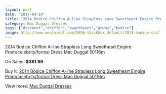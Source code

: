 ```yaml
---
layout: post
date: '2017-04-14'
title: "2014 Bodice Chiffon A-line Strapless Long Sweetheart Empire Prom/celebrity/formal Dress Mac Duggal 50116m"
category: Mac Duggal Dresses
tags: ["discount","chiffon","sweetheart","gowns","bodice"]
image: http://www.neoformal.com/5856-thickbox_default/2014-bodice-chiffon-a-line-strapless-long-sweetheart-empire-prom-celebrity-formal-dress-mac-duggal-50116m.jpg
---
```

2014 Bodice Chiffon A-line Strapless Long Sweetheart Empire Prom/celebrity/formal Dress Mac Duggal 50116m

On Sales: **$381.99**
<a href="https://www.neoformal.com/en/mac-duggal-dresses/2139-2014-bodice-chiffon-a-line-strapless-long-sweetheart-empire-prom-celebrity-formal-dress-mac-duggal-50116m.html"><amp-img layout="responsive" width="600" height="600" src="//www.neoformal.com/5856-thickbox_default/2014-bodice-chiffon-a-line-strapless-long-sweetheart-empire-prom-celebrity-formal-dress-mac-duggal-50116m.jpg" alt="2014 Bodice Chiffon A-line Strapless Long Sweetheart Empire Prom/celebrity/formal Dress Mac Duggal 50116m 0" /></a>
<a href="https://www.neoformal.com/en/mac-duggal-dresses/2139-2014-bodice-chiffon-a-line-strapless-long-sweetheart-empire-prom-celebrity-formal-dress-mac-duggal-50116m.html"><amp-img layout="responsive" width="600" height="600" src="//www.neoformal.com/5857-thickbox_default/2014-bodice-chiffon-a-line-strapless-long-sweetheart-empire-prom-celebrity-formal-dress-mac-duggal-50116m.jpg" alt="2014 Bodice Chiffon A-line Strapless Long Sweetheart Empire Prom/celebrity/formal Dress Mac Duggal 50116m 1" /></a>
<a href="https://www.neoformal.com/en/mac-duggal-dresses/2139-2014-bodice-chiffon-a-line-strapless-long-sweetheart-empire-prom-celebrity-formal-dress-mac-duggal-50116m.html"><amp-img layout="responsive" width="600" height="600" src="//www.neoformal.com/5858-thickbox_default/2014-bodice-chiffon-a-line-strapless-long-sweetheart-empire-prom-celebrity-formal-dress-mac-duggal-50116m.jpg" alt="2014 Bodice Chiffon A-line Strapless Long Sweetheart Empire Prom/celebrity/formal Dress Mac Duggal 50116m 2" /></a>

Buy it: [2014 Bodice Chiffon A-line Strapless Long Sweetheart Empire Prom/celebrity/formal Dress Mac Duggal 50116m](https://www.neoformal.com/en/mac-duggal-dresses/2139-2014-bodice-chiffon-a-line-strapless-long-sweetheart-empire-prom-celebrity-formal-dress-mac-duggal-50116m.html "2014 Bodice Chiffon A-line Strapless Long Sweetheart Empire Prom/celebrity/formal Dress Mac Duggal 50116m")

View more: [Mac Duggal Dresses](https://www.neoformal.com/en/18-mac-duggal-dresses "Mac Duggal Dresses")